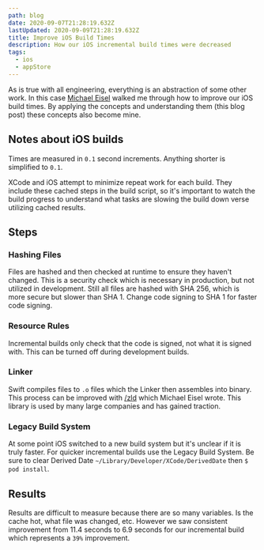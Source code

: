 ```yaml
---
path: blog
date: 2020-09-07T21:28:19.632Z
lastUpdated: 2020-09-09T21:28:19.632Z
title: Improve iOS Build Times
description: How our iOS incremental build times were decreased
tags:
  - ios
  - appStore
---
```


As is true with all engineering, everything is an abstraction of some other work. In this case [Michael Eisel](https://github.com/michaeleisel) walked me through how to improve our iOS build times. By applying the concepts and understanding them (this blog post) these concepts also become mine.

## Notes about iOS builds

Times are measured in `0.1` second increments. Anything shorter is simplified to `0.1`.

XCode and iOS attempt to minimize repeat work for each build. They include these cached steps in the build script, so it's important to watch the build progress to understand what tasks are slowing the build down verse utilizing cached results.

## Steps

### Hashing Files

Files are hashed and then checked at runtime to ensure they haven't changed. This is a security check which is necessary in production, but not utilized in development. Still all files are hashed with SHA 256, which is more secure but slower than SHA 1. Change code signing to SHA 1 for faster code signing.

### Resource Rules

Incremental builds only check that the code is signed, not what it is signed with. This can be turned off during development builds.

### Linker

Swift compiles files to `.o` files which the Linker then assembles into binary. This process can be improved with [/zld](https://github.com/michaeleisel/zld) which Michael Eisel wrote. This library is used by many large companies and has gained traction.

### Legacy Build System

At some point iOS switched to a new build system but it's unclear if it is truly faster. For quicker incremental builds use the Legacy Build System. Be sure to clear Derived Date `~/Library/Developer/XCode/DerivedDate` then `$ pod install`.

## Results

Results are difficult to measure because there are so many variables. Is the cache hot, what file was changed, etc. However we saw consistent improvement from 11.4 seconds to 6.9 seconds for our incremental build which represents a `39%` improvement.
